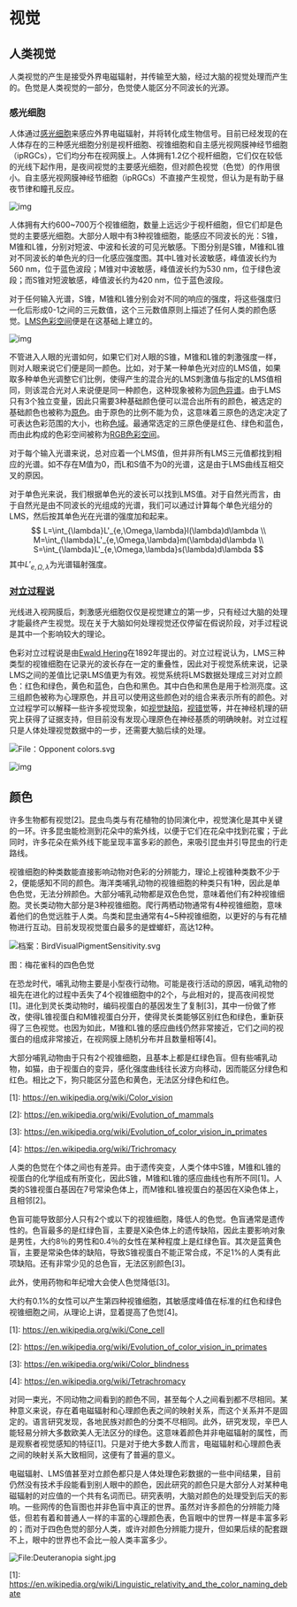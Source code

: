 # 视觉

## 人类视觉

人类视觉的产生是接受外界电磁辐射，并传输至大脑，经过大脑的视觉处理而产生的。色觉是人类视觉的一部分，色觉使人能区分不同波长的光源。

### 感光细胞

人体通过[感光细胞](https://en.wikipedia.org/wiki/Photoreceptor_cell)来感应外界电磁辐射，并将转化成生物信号。目前已经发现的在人体存在的三种感光细胞分别是视杆细胞、视锥细胞和自主感光视网膜神经节细胞（ipRGCs），它们均分布在视网膜上。人体拥有1.2亿个视杆细胞，它们仅在较低的光线下起作用，是夜间视觉的主要感光细胞，但对颜色视觉（色觉）的作用很小。自主感光视网膜神经节细胞（ipRGCs）不直接产生视觉，但认为是有助于昼夜节律和瞳孔反应。

![img](背景知识2—视觉.assets/1414_Rods_and_Cones.jpg)

人体拥有大约600~700万个视锥细胞，数量上远远少于视杆细胞，但它们却是色觉的主要感光细胞。大部分人眼中有3种视锥细胞，能感应不同波长的光：S锥，M锥和L锥，分别对短波、中波和长波的可见光敏感。下图分别是S锥，M锥和L锥对不同波长的单色光的归一化感应强度图。其中L锥对长波敏感，峰值波长约为560 nm，位于蓝色波段；M锥对中波敏感，峰值波长约为530 nm，位于绿色波段；而S锥对短波敏感，峰值波长约为420 nm，位于蓝色波段。

对于任何输入光谱，S锥，M锥和L锥分别会对不同的响应的强度，将这些强度归一化后形成0-1之间的三元数值，这个三元数值原则上描述了任何人类的颜色感觉。[LMS色彩空间](https://en.wikipedia.org/wiki/LMS_color_space)便是在这基础上建立的。

![img](背景知识2—视觉.assets/1280px-Cone-fundamentals-with-srgb-spectrum.svg.png)

不管进入人眼的光谱如何，如果它们对人眼的S锥，M锥和L锥的刺激强度一样，则对人眼来说它们便是同一颜色。比如，对于某一种单色光对应的LMS值，如果取多种单色光调整它们比例，使得产生的混合光的LMS刺激值与指定的LMS值相同，则该混合光对人来说便是同一种颜色，这种现象被称为[同色异谱](https://en.wikipedia.org/wiki/Metamerism_(color))。由于LMS只有3个独立变量，因此只需要3种基础颜色便可以混合出所有的颜色，被选定的基础颜色也被称为[原色](https://en.wikipedia.org/wiki/Primary_color)。由于原色的比例不能为负，这意味着三原色的选定决定了可表达色彩范围的大小，也称[色域](https://en.wikipedia.org/wiki/Gamut)。最通常选定的三原色便是红色、绿色和蓝色，而由此构成的色彩空间被称为[RGB色彩空间](https://en.wikipedia.org/wiki/Color_spaces_with_RGB_primaries)。

对于每个输入光谱来说，总对应着一个LMS值，但并非所有LMS三元值都找到相应的光谱。如不存在M值为0，而L和S值不为0的光谱，这是由于LMS曲线互相交叉的原因。

对于单色光来说，我们根据单色光的波长可以找到LMS值。对于自然光而言，由于自然光是由不同波长的光组成的光谱，我们可以通过计算每个单色光组分的LMS，然后按其单色光在光谱的强度加和起来。
$$
L=\int_{\lambda}L'_{e,\Omega,\lambda}l(\lambda)d\lambda \\ M=\int_{\lambda}L'_{e,\Omega,\lambda}m(\lambda)d\lambda \\
S=\int_{\lambda}L'_{e,\Omega,\lambda}s(\lambda)d\lambda
$$
其中$L'_{e,\Omega,\lambda}$为光谱辐射强度。

### [对立过程说](https://en.wikipedia.org/wiki/Opponent_process)

光线进入视网膜后，刺激感光细胞仅仅是视觉建立的第一步，只有经过大脑的处理才能最终产生视觉。现在关于大脑如何处理视觉还仅停留在假说阶段，对手过程说是其中一个影响较大的理论。

色彩对立过程说是由[Ewald Hering](https://en.wikipedia.org/wiki/Ewald_Hering)在1892年提出的。对立过程说认为，LMS三种类型的视锥细胞在记录光的波长存在一定的重叠性，因此对于视觉系统来说，记录LMS之间的差值比记录LMS值更为有效。视觉系统将LMS数据处理成三对对立颜色：红色和绿色，黄色和蓝色，白色和黑色。其中白色和黑色是用于检测亮度。这三组颜色被称为心理原色，并且可以使用这些颜色对的组合来表示所有的颜色。对立过程学可以解释一些许多视觉现象，如[视觉缺陷](https://en.wikipedia.org/wiki/Color_blindness)，[视错觉](https://en.wikipedia.org/wiki/Optical_illusion)等，并在神经机理的研究上获得了证据支持，但目前没有发现心理原色在神经基质的明确映射。对立过程只是人体处理视觉数据中的一步，还需要大脑后续的处理。

![File：Opponent colors.svg](背景知识2—视觉.assets/800px-Opponent_colors.svg.png)

![img](背景知识2—视觉.assets/Diagram_of_the_opponent_process.png)

## 颜色

许多生物都有视觉[2]。昆虫鸟类与有花植物的协同演化中，视觉演化是其中关键的一环。许多昆虫能检测到花朵中的紫外线，以便于它们在花朵中找到花蜜；于此同时，许多花朵在紫外线下能呈现丰富多彩的颜色，来吸引昆虫并引导昆虫的行走路线。

视锥细胞的种类数能直接影响动物对色彩的分辨能力，理论上视锥种类数不少于2，便能感知不同的颜色。海洋类哺乳动物的视锥细胞的种类只有1种，因此是单色色觉，无法分辨颜色。大部分哺乳动物都是双色色觉，意味着他们有2种视锥细胞。灵长类动物大部分是3种视锥细胞。爬行两栖动物通常有4种视锥细胞，意味着他们的色觉远胜于人类。鸟类和昆虫通常有4~5种视锥细胞，以更好的与有花植物进行互动。目前发现视觉蛋白最多的是螳螂虾，高达12种。

![档案：BirdVisualPigmentSensitivity.svg](背景知识2—视觉.assets/535px-BirdVisualPigmentSensitivity.svg.png)

图：梅花雀科的四色色觉

在恐龙时代，哺乳动物主要是小型夜行动物。可能是夜行活动的原因，哺乳动物的祖先在进化的过程中丢失了4个视锥细胞中的2个，与此相对的，提高夜间视觉[1]。进化到灵长类动物时，编码视蛋白的基因发生了复制[3]，其中一份做了修改，使得L锥视蛋白和M锥视蛋白分开，使得灵长类能够区别红色和绿色，重新获得了三色视觉。也因为如此，M锥和L锥的感应曲线仍然非常接近，它们之间的视蛋白的组成非常接近，在视网膜上随机分布并且数量相等[4]。

大部分哺乳动物由于只有2个视锥细胞，且基本上都是红绿色盲。但有些哺乳动物，如猫，由于视蛋白的变异，感化强度曲线往长波方向移动，因而能区分绿色和红色。相比之下，狗只能区分蓝色和黄色，无法区分绿色和红色。

\[1]: https://en.wikipedia.org/wiki/Color_vision

\[2]: https://en.wikipedia.org/wiki/Evolution_of_mammals

\[3]: https://en.wikipedia.org/wiki/Evolution_of_color_vision_in_primates

\[4]: https://en.wikipedia.org/wiki/Trichromacy

人类的色觉在个体之间也有差异。由于遗传突变，人类个体中S锥，M锥和L锥的视蛋白的化学组成有所变化，因此S锥，M锥和L锥的感应曲线也有所不同[1]。人类的S锥视蛋白基因在7号常染色体上，而M锥和L锥视蛋白的基因在X染色体上，且相邻[2]。

色盲可能导致部分人只有2个或以下的视锥细胞，降低人的色觉。色盲通常是遗传性的。色盲最多的是红绿色盲，主要是X染色体上的遗传缺陷，因此主要影响对象是男性，大约8％的男性和0.4％的女性在某种程度上是红绿色盲。其次是蓝黄色盲，主要是常染色体的缺陷，导致S锥视蛋白不能正常合成，不足1%的人类有此项缺陷。还有非常少见的总色盲，无法区别颜色[3]。

此外，使用药物和年纪增大会使人色觉降低[3]。

大约有0.1%的女性可以产生第四种视锥细胞，其敏感度峰值在标准的红色和绿色视锥细胞之间，从理论上讲，显着提高了色觉[4]。

\[1]: https://en.wikipedia.org/wiki/Cone_cell

\[2]: https://en.wikipedia.org/wiki/Evolution_of_color_vision_in_primates

\[3]: https://en.wikipedia.org/wiki/Color_blindness

\[4]: https://en.wikipedia.org/wiki/Tetrachromacy

对同一束光，不同动物之间看到的颜色不同，甚至每个人之间看到都不尽相同。某种意义来说，存在着电磁辐射和心理颜色表之间的映射关系，而这个关系并不是固定的。语言研究发现，各地民族对颜色的分类不尽相同。此外，研究发现，辛巴人能轻易分辨大多数欧美人无法区分的绿色。这意味着颜色并非电磁辐射的属性，而是观察者视觉感知的特征[1]。只是对于绝大多数人而言，电磁辐射和心理颜色表之间的映射关系大致相同，这便有了普遍的意义。

电磁辐射、LMS值甚至对立颜色都只是人体处理色彩数据的一些中间结果，目前仍然没有技术手段能看到别人眼中的颜色，因此研究的颜色只是大部分人对某种电磁辐射的对应值的一个共有名词而已。研究表明，大脑对颜色的处理受到后天的影响。一些网传的色盲图也并非色盲中真正的世界。虽然对许多颜色的分辨能力降低，但若有着和普通人一样的丰富的心理颜色表，色盲眼中的世界一样是丰富多彩的；而对于四色色觉的部分人类，或许对颜色分辨能力提升，但如果后续的配套跟不上，眼中的世界也不会比一般人类丰富多少。

![File:Deuteranopia sight.jpg](背景知识2—视觉.assets/Deuteranopia_sight.jpg)

\[1]: https://en.wikipedia.org/wiki/Linguistic_relativity_and_the_color_naming_debate